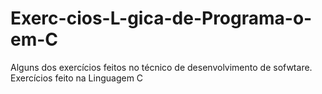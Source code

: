 # Exerc-cios-L-gica-de-Programa-o-em-C
Alguns dos exercícios feitos no técnico de desenvolvimento de sofwtare. Exercícios feito na Linguagem C
